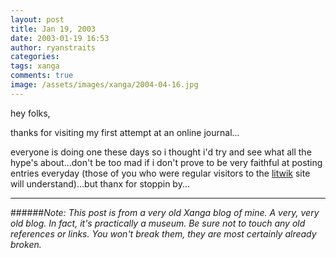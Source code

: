```yaml
---
layout: post
title: Jan 19, 2003
date: 2003-01-19 16:53
author: ryanstraits
categories:
tags: xanga
comments: true
image: /assets/images/xanga/2004-04-16.jpg
---
```

hey folks,

thanks for visiting my first attempt at an online journal...

<!-- break -->

everyone is doing one these days so i thought i'd try and see what all the hype's about...don't be too mad if i don't prove to be very faithful at posting entries everyday (those of you who were regular visitors to the <a href="http://www.litwik.cjb.net" target="_blank">litwik</a> site will understand)...but thanx for stoppin by...


---

######*Note: This post is from a very old Xanga blog of mine. A very, very old blog. In fact, it's practically a museum. Be sure not to touch any old references or links. You won't break them, they are most certainly already broken.*